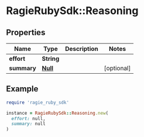 # RagieRubySdk::Reasoning

## Properties

| Name | Type | Description | Notes |
| ---- | ---- | ----------- | ----- |
| **effort** | **String** |  |  |
| **summary** | [**Null**](Null.md) |  | [optional] |

## Example

```ruby
require 'ragie_ruby_sdk'

instance = RagieRubySdk::Reasoning.new(
  effort: null,
  summary: null
)
```

